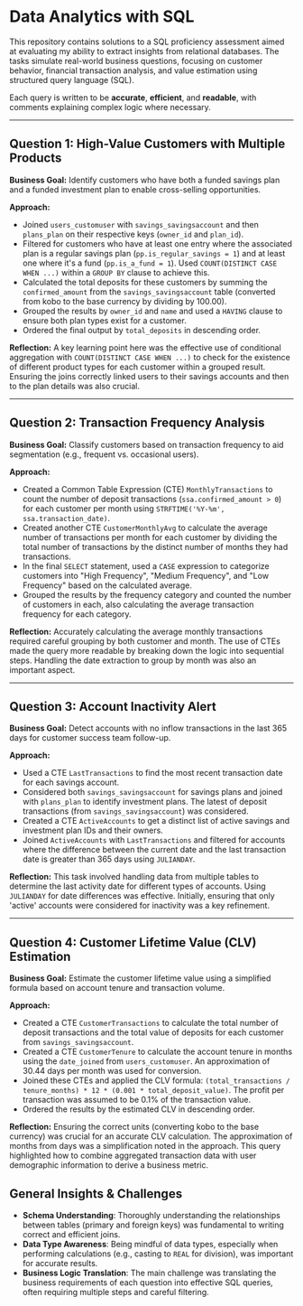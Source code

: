 # Data Analytics with SQL

This repository contains solutions to a SQL proficiency assessment aimed at evaluating my ability to extract insights from relational databases. The tasks simulate real-world business questions, focusing on customer behavior, financial transaction analysis, and value estimation using structured query language (SQL).

Each query is written to be **accurate**, **efficient**, and **readable**, with comments explaining complex logic where necessary.

---

## Question 1: High-Value Customers with Multiple Products

**Business Goal:**
Identify customers who have both a funded savings plan and a funded investment plan to enable cross-selling opportunities.

**Approach:**
- Joined `users_customuser` with `savings_savingsaccount` and then `plans_plan` on their respective keys (`owner_id` and `plan_id`).
- Filtered for customers who have at least one entry where the associated plan is a regular savings plan (`pp.is_regular_savings = 1`) and at least one where it's a fund (`pp.is_a_fund = 1`). Used `COUNT(DISTINCT CASE WHEN ...)` within a `GROUP BY` clause to achieve this.
- Calculated the total deposits for these customers by summing the `confirmed_amount` from the `savings_savingsaccount` table (converted from kobo to the base currency by dividing by 100.00).
- Grouped the results by `owner_id` and `name` and used a `HAVING` clause to ensure both plan types exist for a customer.
- Ordered the final output by `total_deposits` in descending order.

**Reflection:**
A key learning point here was the effective use of conditional aggregation with `COUNT(DISTINCT CASE WHEN ...)` to check for the existence of different product types for each customer within a grouped result. Ensuring the joins correctly linked users to their savings accounts and then to the plan details was also crucial.

---

## Question 2: Transaction Frequency Analysis

**Business Goal:**
Classify customers based on transaction frequency to aid segmentation (e.g., frequent vs. occasional users).

**Approach:**
- Created a Common Table Expression (CTE) `MonthlyTransactions` to count the number of deposit transactions (`ssa.confirmed_amount > 0`) for each customer per month using `STRFTIME('%Y-%m', ssa.transaction_date)`.
- Created another CTE `CustomerMonthlyAvg` to calculate the average number of transactions per month for each customer by dividing the total number of transactions by the distinct number of months they had transactions.
- In the final `SELECT` statement, used a `CASE` expression to categorize customers into "High Frequency", "Medium Frequency", and "Low Frequency" based on the calculated average.
- Grouped the results by the frequency category and counted the number of customers in each, also calculating the average transaction frequency for each category.

**Reflection:**
Accurately calculating the average monthly transactions required careful grouping by both customer and month. The use of CTEs made the query more readable by breaking down the logic into sequential steps. Handling the date extraction to group by month was also an important aspect.

---

## Question 3: Account Inactivity Alert

**Business Goal:**
Detect accounts with no inflow transactions in the last 365 days for customer success team follow-up.

**Approach:**
- Used a CTE `LastTransactions` to find the most recent transaction date for each savings account.
- Considered both `savings_savingsaccount` for savings plans and joined with `plans_plan` to identify investment plans. The latest of deposit transactions (from `savings_savingsaccount`) was considered.
- Created a CTE `ActiveAccounts` to get a distinct list of active savings and investment plan IDs and their owners.
- Joined `ActiveAccounts` with `LastTransactions` and filtered for accounts where the difference between the current date and the last transaction date is greater than 365 days using `JULIANDAY`.

**Reflection:**
This task involved handling data from multiple tables to determine the last activity date for different types of accounts. Using `JULIANDAY` for date differences was effective. Initially, ensuring that only 'active' accounts were considered for inactivity was a key refinement.

---

## Question 4: Customer Lifetime Value (CLV) Estimation

**Business Goal:**
Estimate the customer lifetime value using a simplified formula based on account tenure and transaction volume.

**Approach:**
- Created a CTE `CustomerTransactions` to calculate the total number of deposit transactions and the total value of deposits for each customer from `savings_savingsaccount`.
- Created a CTE `CustomerTenure` to calculate the account tenure in months using the `date_joined` from `users_customuser`. An approximation of 30.44 days per month was used for conversion.
- Joined these CTEs and applied the CLV formula: `(total_transactions / tenure_months) * 12 * (0.001 * total_deposit_value)`. The profit per transaction was assumed to be 0.1% of the transaction value.
- Ordered the results by the estimated CLV in descending order.

**Reflection:**
Ensuring the correct units (converting kobo to the base currency) was crucial for an accurate CLV calculation. The approximation of months from days was a simplification noted in the approach. This query highlighted how to combine aggregated transaction data with user demographic information to derive a business metric.

## General Insights & Challenges

- **Schema Understanding**: Thoroughly understanding the relationships between tables (primary and foreign keys) was fundamental to writing correct and efficient joins.
- **Data Type Awareness**: Being mindful of data types, especially when performing calculations (e.g., casting to `REAL` for division), was important for accurate results.
- **Business Logic Translation**: The main challenge was translating the business requirements of each question into effective SQL queries, often requiring multiple steps and careful filtering.




  
